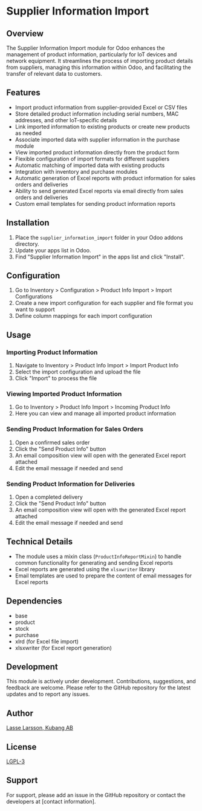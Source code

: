 # Supplier Information Import

## Overview
The Supplier Information Import module for Odoo enhances the management of product information, particularly for IoT devices and network equipment. It streamlines the process of importing product details from suppliers, managing this information within Odoo, and facilitating the transfer of relevant data to customers.

## Features

- Import product information from supplier-provided Excel or CSV files
- Store detailed product information including serial numbers, MAC addresses, and other IoT-specific details
- Link imported information to existing products or create new products as needed
- Associate imported data with supplier information in the purchase module
- View imported product information directly from the product form
- Flexible configuration of import formats for different suppliers
- Automatic matching of imported data with existing products
- Integration with inventory and purchase modules
- Automatic generation of Excel reports with product information for sales orders and deliveries
- Ability to send generated Excel reports via email directly from sales orders and deliveries
- Custom email templates for sending product information reports

## Installation
1. Place the `supplier_information_import` folder in your Odoo addons directory.
2. Update your apps list in Odoo.
3. Find "Supplier Information Import" in the apps list and click "Install".

## Configuration
1. Go to Inventory > Configuration > Product Info Import > Import Configurations
2. Create a new import configuration for each supplier and file format you want to support
3. Define column mappings for each import configuration

## Usage

### Importing Product Information
1. Navigate to Inventory > Product Info Import > Import Product Info
2. Select the import configuration and upload the file
3. Click "Import" to process the file

### Viewing Imported Product Information
1. Go to Inventory > Product Info Import > Incoming Product Info
2. Here you can view and manage all imported product information

### Sending Product Information for Sales Orders
1. Open a confirmed sales order
2. Click the "Send Product Info" button
3. An email composition view will open with the generated Excel report attached
4. Edit the email message if needed and send

### Sending Product Information for Deliveries
1. Open a completed delivery
2. Click the "Send Product Info" button
3. An email composition view will open with the generated Excel report attached
4. Edit the email message if needed and send

## Technical Details
- The module uses a mixin class (`ProductInfoReportMixin`) to handle common functionality for generating and sending Excel reports
- Excel reports are generated using the `xlsxwriter` library
- Email templates are used to prepare the content of email messages for Excel reports

## Dependencies
- base
- product
- stock
- purchase
- xlrd (for Excel file import)
- xlsxwriter (for Excel report generation)

## Development
This module is actively under development. Contributions, suggestions, and feedback are welcome. Please refer to the GitHub repository for the latest updates and to report any issues.

## Author
[Lasse Larsson, Kubang AB](https://kubang.eu/)

## License
[LGPL-3](https://www.gnu.org/licenses/lgpl-3.0.en.html)

## Support
For support, please add an issue in the GitHub repository or contact the developers at [contact information].